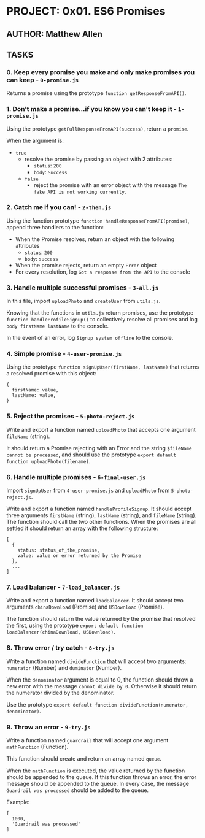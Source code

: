 # PROJECT: 0x01. ES6 Promises

## AUTHOR: Matthew Allen

## TASKS

### 0. Keep every promise you make and only make promises you can keep - `0-promise.js`

Returns a promise using the prototype `function getResponseFromAPI()`.

### 1. Don't make a promise...if you know you can't keep it - `1-promise.js`

Using the prototype `getFullResponseFromAPI(success)`, return a `promise`.

When the argument is:

* `true`
  * resolve the promise by passing an object with 2 attributes:
    * `status`: `200`
    * `body`: `Success`
  * `false`
    * reject the promise with an error object with the message `The fake API is not working currently`.

### 2. Catch me if you can! - `2-then.js`

Using the function prototype `function handleResponseFromAPI(promise)`, append three handlers to the function:

* When the Promise resolves, return an object with the following attributes
  * `status`: `200`
  * `body`: `success`
* When the promise rejects, return an empty `Error` object
* For every resolution, log `Got a response from the API` to the console

### 3. Handle multiple successful promises - `3-all.js`

In this file, import `uploadPhoto` and `createUser` from `utils.js`.

Knowing that the functions in `utils.js` return promises, use the prototype `function handleProfileSignup()` to collectively resolve all promises and log `body firstName lastName` to the console.

In the event of an error, log `Signup system offline` to the console.

### 4. Simple promise - `4-user-promise.js`

Using the prototype `function signUpUser(firstName, lastName)` that returns a resolved promise with this object:

    {
      firstName: value,
      lastName: value,
    }

### 5. Reject the promises - `5-photo-reject.js`

Write and export a function named `uploadPhoto` that accepts one argument `fileName` (string).

It should return a Promise rejecting with an Error and the string `$fileName cannot be processed`, and should use the prototype `export default function uploadPhoto(filename)`.

### 6. Handle multiple promises - `6-final-user.js`

Import `signUpUser` from `4-user-promise.js` and `uploadPhoto` from `5-photo-reject.js`.

Write and export a function named `handleProfileSignup`.  It should accept three arguments `firstName` (string), `lastName` (string), and `fileName` (string).  The function should call the two other functions.  When the promises are all settled it should return an array with the following structure:

    [
      {
        status: status_of_the_promise,
        value: value or error returned by the Promise
      },
      ...
    ]

### 7. Load balancer - `7-load_balancer.js`

Write and export a function named `loadBalancer`.  It should accept two arguments `chinaDownload` (Promise) and `USDownload` (Promise).

The function should return the value returned by the promise that resolved the first, using the prototype `export default function loadBalancer(chinaDownload, USDownload)`.

### 8. Throw error / try catch - `8-try.js`

Write a function named `divideFunction` that will accept two arguments: `numerator` (Number) and `duminator` (Number).

When the `denominator` argument is equal to 0, the function should throw a new error with the message `cannot divide by 0`.  Otherwise it should return the numerator divided by the denominator.

Use the prototype `export default function divideFunction(numerator, denominator)`.

### 9. Throw an error - `9-try.js`

Write a function named `guardrail` that will accept one argument `mathFunction` (Function).

This function should create and return an array named `queue`.

When the `mathFunction` is executed, the value returned by the function should be appended to the queue.  If this function throws an error, the error message should be appended to the queue.  In every case, the message `Guardrail was processed` should be added to the queue.

Example:

    [
      1000,
      'Guardrail was processed'
    ]
